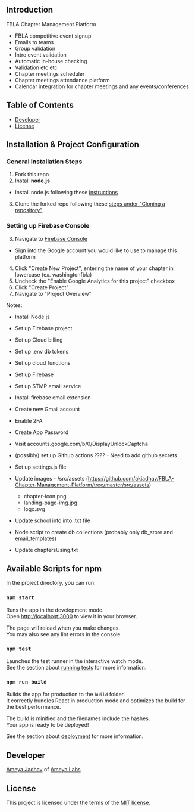 ## Introduction

FBLA Chapter Management Platform
-  FBLA competitive event signup
  - Emails to teams
  - Group validation
  - Intro event validation
  - Automatic in-house checking
  - Validation etc etc
- Chapter meetings scheduler
- Chapter meetings attendance platform
- Calendar integration for chapter meetings and any events/conferences


## Table of Contents

- [Developer](#developer)
- [License](#license)


## Installation & Project Configuration

### General Installation Steps

1. Fork this repo
2. Install **node.js**
 - Install node.js following these [instructions](https://nodejs.org/en/download/)
3. Clone the forked repo following these [steps under "Cloning a repository"](https://docs.github.com/en/repositories/creating-and-managing-repositories/cloning-a-repository#cloning-a-repository)

### Setting up Firebase Console

3. Navigate to [Firebase Console](https://console.firebase.google.com/)
  - Sign into the Google account you would like to use to manage this platform
4. Click "Create New Project", entering the name of your chapter in lowercase (ex. washingtonfbla)
5. Uncheck the "Enable Google Analytics for this project" checkbox
6. Click "Create Project"
7. Navigate to "Project Overview"



Notes:

* Install Node.js
* Set up Firebase project
* Set up Cloud billing
* Set up .env db tokens

* Set up cloud functions
* Set up Firebase
* Set up STMP email service
* Install firebase email extension
 * Create new Gmail account
 * Enable 2FA
 * Create App Password
 * Visit accounts.google.com/b/0/DisplayUnlockCaptcha


* (possibly) set up Github actions ???? - Need to add github secrets
* Set up settings.js file
* Update images - /src/assets (https://github.com/akjadhav/FBLA-Chapter-Management-Platform/tree/master/src/assets)
  * chapter-icon.png
  * landing-page-img.jpg
  * logo.svg
* Update school info into .txt file
* Node script to create db collections (probably only db_store and email_templates)
* Update chaptersUsing.txt



## Available Scripts for npm <a name = "npm_scripts"></a>

In the project directory, you can run:

### `npm start`

Runs the app in the development mode.\
Open [http://localhost:3000](http://localhost:3000) to view it in your browser.

The page will reload when you make changes.\
You may also see any lint errors in the console.

### `npm test`

Launches the test runner in the interactive watch mode.\
See the section about [running tests](https://facebook.github.io/create-react-app/docs/running-tests) for more information.

### `npm run build`

Builds the app for production to the `build` folder.\
It correctly bundles React in production mode and optimizes the build for the best performance.

The build is minified and the filenames include the hashes.\
Your app is ready to be deployed!

See the section about [deployment](https://facebook.github.io/create-react-app/docs/deployment) for more information.



## Developer <a name = "developer"></a>

[Ameya Jadhav](http://ameyajadhav.su.domains) of [Ameya Labs](https://www.linkedin.com/company/ameya-labs)



## License <a name = "license"></a>

This project is licensed under the terms of the [MIT license](https://github.com/akjadhav/FBLA-Chapter-Management-Platform/blob/main/LICENSE.md).

